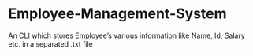# Employee-Management-System
An CLI which stores Employee’s various information like Name, Id, Salary etc. in a separated .txt file
